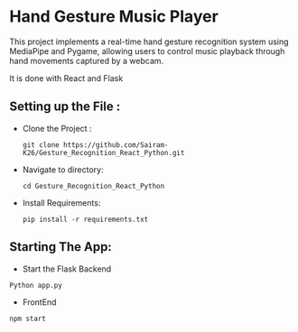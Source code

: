 

# Hand Gesture Music Player

This project implements a real-time hand gesture recognition system using MediaPipe and Pygame, allowing users to control music playback through hand movements captured by a webcam.

It is done with React and Flask

## Setting up the File :
- Clone the Project :
  ```
  git clone https://github.com/Sairam-K26/Gesture_Recognition_React_Python.git
  ```
- Navigate to directory:
  ```
  cd Gesture_Recognition_React_Python
  ```
- Install Requirements:
  ```
  pip install -r requirements.txt
  ```
## Starting The App:
- Start the Flask Backend
```
Python app.py
```
- FrontEnd
```
npm start
```

